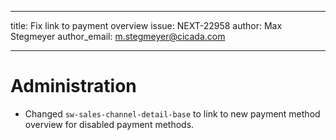 ---
title: Fix link to payment overview
issue: NEXT-22958
author: Max Stegmeyer
author_email: m.stegmeyer@cicada.com
___
# Administration
* Changed `sw-sales-channel-detail-base` to link to new payment method overview for disabled payment methods.
